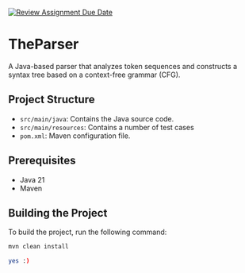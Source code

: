 [![Review Assignment Due Date](https://classroom.github.com/assets/deadline-readme-button-22041afd0340ce965d47ae6ef1cefeee28c7c493a6346c4f15d667ab976d596c.svg)](https://classroom.github.com/a/qKNbimKm)
# TheParser

A Java-based parser that analyzes token sequences and constructs a syntax tree based on a context-free grammar (CFG).

## Project Structure

- `src/main/java`: Contains the Java source code.
- `src/main/resources`: Contains a number of test cases
- `pom.xml`: Maven configuration file.

## Prerequisites

- Java 21
- Maven

## Building the Project

To build the project, run the following command:

```sh
mvn clean install

yes :)
